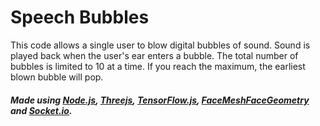 # Speech Bubbles

This code  allows a single user to blow digital bubbles of sound. Sound is played back when the user's ear enters a bubble. The total number of bubbles is limited to 10 at a time. If you reach the maximum, the earliest blown bubble will pop.

##### Made using [Node.js](https://nodejs.org/en/), [Threejs](https://threejs.org/), [TensorFlow.js](https://www.tensorflow.org/graphics), [FaceMeshFaceGeometry](https://github.com/spite/FaceMeshFaceGeometry) and [Socket.io](https://socket.io/).